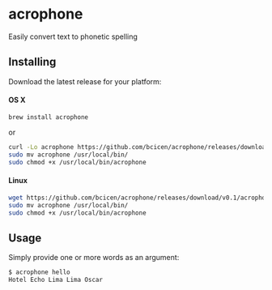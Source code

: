 # acrophone

Easily convert text to phonetic spelling


## Installing

Download the latest release for your platform:

#### OS X

```brew
brew install acrophone
```
or
```bash
curl -Lo acrophone https://github.com/bcicen/acrophone/releases/download/v0.1/acrophone-0.1-darwin-amd64
sudo mv acrophone /usr/local/bin/
sudo chmod +x /usr/local/bin/acrophone
```

#### Linux

```bash
wget https://github.com/bcicen/acrophone/releases/download/v0.1/acrophone-0.1-linux-amd64 -O acrophone
sudo mv acrophone /usr/local/bin/
sudo chmod +x /usr/local/bin/acrophone
```

## Usage

Simply provide one or more words as an argument:
```bash
$ acrophone hello
Hotel Echo Lima Lima Oscar
```
